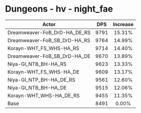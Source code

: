 # Dungeons - hv - night_fae
| Actor | DPS | Increase |
|---|:---:|:---:|
|Dreamweaver-FoB_DrD-HA_DE_RS|9791|15.31%|
|Dreamweaver-FoB_SB_DrD-HA_RS|9764|14.99%|
|Korayn-WHT_FS_WHS-HA_RS|9714|14.40%|
|Dreamweaver-FoB_SB_DrD-HA_DE|9670|13.89%|
|Niya-GI_NTB_BH-HA_RS|9623|13.33%|
|Korayn-WHT_FS_WHS-HA_DE|9609|13.17%|
|Niya-GI_NTP_BH-HA_DE_RS|9561|12.60%|
|Niya-GI_NTB_BH-HA_DE|9515|12.06%|
|Korayn-WHT_WHS-HA_DE_RS|9455|11.35%|
|Base|8491|0.00%|
